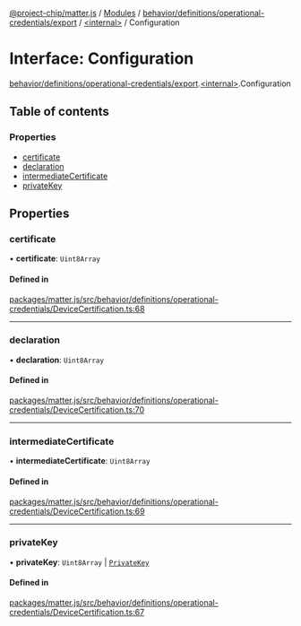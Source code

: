 [@project-chip/matter.js](../README.md) / [Modules](../modules.md) / [behavior/definitions/operational-credentials/export](../modules/behavior_definitions_operational_credentials_export.md) / [\<internal\>](../modules/behavior_definitions_operational_credentials_export._internal_.md) / Configuration

# Interface: Configuration

[behavior/definitions/operational-credentials/export](../modules/behavior_definitions_operational_credentials_export.md).[\<internal\>](../modules/behavior_definitions_operational_credentials_export._internal_.md).Configuration

## Table of contents

### Properties

- [certificate](behavior_definitions_operational_credentials_export._internal_.Configuration.md#certificate)
- [declaration](behavior_definitions_operational_credentials_export._internal_.Configuration.md#declaration)
- [intermediateCertificate](behavior_definitions_operational_credentials_export._internal_.Configuration.md#intermediatecertificate)
- [privateKey](behavior_definitions_operational_credentials_export._internal_.Configuration.md#privatekey)

## Properties

### certificate

• **certificate**: `Uint8Array`

#### Defined in

[packages/matter.js/src/behavior/definitions/operational-credentials/DeviceCertification.ts:68](https://github.com/project-chip/matter.js/blob/c0d55745d5279e16fdfaa7d2c564daa31e19c627/packages/matter.js/src/behavior/definitions/operational-credentials/DeviceCertification.ts#L68)

___

### declaration

• **declaration**: `Uint8Array`

#### Defined in

[packages/matter.js/src/behavior/definitions/operational-credentials/DeviceCertification.ts:70](https://github.com/project-chip/matter.js/blob/c0d55745d5279e16fdfaa7d2c564daa31e19c627/packages/matter.js/src/behavior/definitions/operational-credentials/DeviceCertification.ts#L70)

___

### intermediateCertificate

• **intermediateCertificate**: `Uint8Array`

#### Defined in

[packages/matter.js/src/behavior/definitions/operational-credentials/DeviceCertification.ts:69](https://github.com/project-chip/matter.js/blob/c0d55745d5279e16fdfaa7d2c564daa31e19c627/packages/matter.js/src/behavior/definitions/operational-credentials/DeviceCertification.ts#L69)

___

### privateKey

• **privateKey**: `Uint8Array` \| [`PrivateKey`](crypto_export.PrivateKey.md)

#### Defined in

[packages/matter.js/src/behavior/definitions/operational-credentials/DeviceCertification.ts:67](https://github.com/project-chip/matter.js/blob/c0d55745d5279e16fdfaa7d2c564daa31e19c627/packages/matter.js/src/behavior/definitions/operational-credentials/DeviceCertification.ts#L67)

